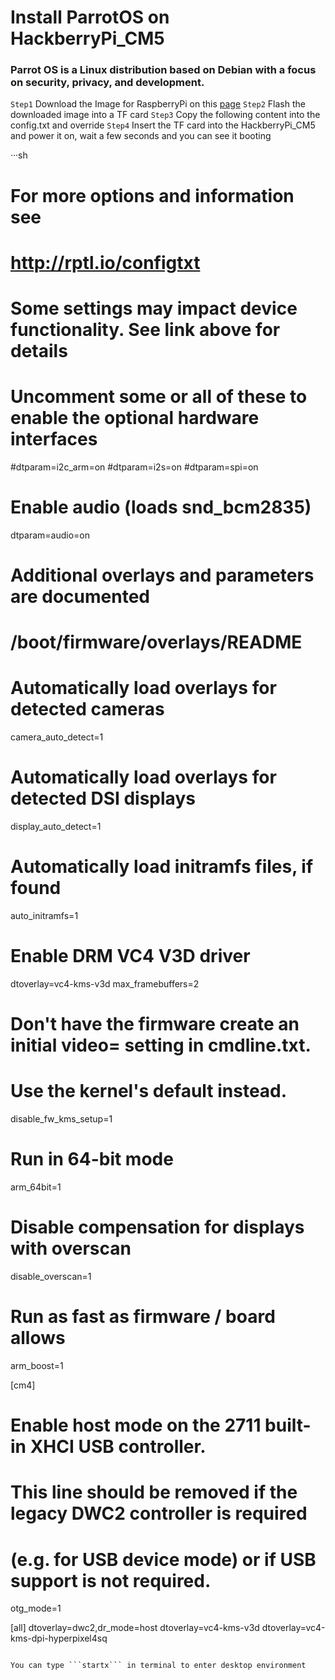 # Install ParrotOS on HackberryPi_CM5

### Parrot OS is a Linux distribution based on Debian with a focus on security, privacy, and development.

```Step1``` Download the Image for RaspberryPi on this [page](https://parrotsec.org/download/)
```Step2``` Flash the downloaded image into a TF card
```Step3``` Copy the following content into the config.txt and override 
```Step4``` Insert the TF card into the HackberryPi_CM5 and power it on, wait a few seconds and you can see it booting

···sh
# For more options and information see
# http://rptl.io/configtxt
# Some settings may impact device functionality. See link above for details

# Uncomment some or all of these to enable the optional hardware interfaces
#dtparam=i2c_arm=on
#dtparam=i2s=on
#dtparam=spi=on

# Enable audio (loads snd_bcm2835)
dtparam=audio=on

# Additional overlays and parameters are documented
# /boot/firmware/overlays/README

# Automatically load overlays for detected cameras
camera_auto_detect=1

# Automatically load overlays for detected DSI displays
display_auto_detect=1

# Automatically load initramfs files, if found
auto_initramfs=1

# Enable DRM VC4 V3D driver
dtoverlay=vc4-kms-v3d
max_framebuffers=2

# Don't have the firmware create an initial video= setting in cmdline.txt.
# Use the kernel's default instead.
disable_fw_kms_setup=1

# Run in 64-bit mode
arm_64bit=1

# Disable compensation for displays with overscan
disable_overscan=1

# Run as fast as firmware / board allows
arm_boost=1

[cm4]
# Enable host mode on the 2711 built-in XHCI USB controller.
# This line should be removed if the legacy DWC2 controller is required
# (e.g. for USB device mode) or if USB support is not required.
otg_mode=1

[all]
dtoverlay=dwc2,dr_mode=host
dtoverlay=vc4-kms-v3d
dtoverlay=vc4-kms-dpi-hyperpixel4sq

```

You can type ```startx``` in terminal to enter desktop environment
